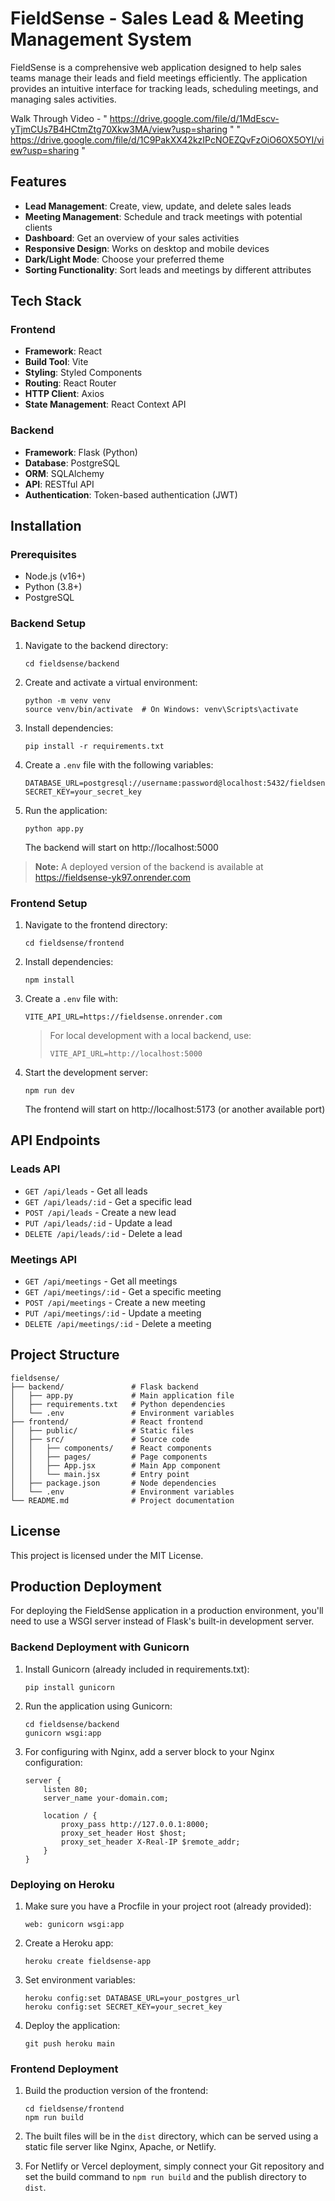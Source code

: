# FieldSense - Sales Lead & Meeting Management System

FieldSense is a comprehensive web application designed to help sales teams manage their leads and field meetings efficiently. The application provides an intuitive interface for tracking leads, scheduling meetings, and managing sales activities.

Walk Through Video - " https://drive.google.com/file/d/1MdEscv-yTjmCUs7B4HCtmZtg70Xkw3MA/view?usp=sharing "
                     " https://drive.google.com/file/d/1C9PakXX42kzIPcNOEZQvFzOiO6OX5OYI/view?usp=sharing "

## Features

- **Lead Management**: Create, view, update, and delete sales leads
- **Meeting Management**: Schedule and track meetings with potential clients
- **Dashboard**: Get an overview of your sales activities
- **Responsive Design**: Works on desktop and mobile devices
- **Dark/Light Mode**: Choose your preferred theme
- **Sorting Functionality**: Sort leads and meetings by different attributes

## Tech Stack

### Frontend
- **Framework**: React
- **Build Tool**: Vite
- **Styling**: Styled Components
- **Routing**: React Router
- **HTTP Client**: Axios
- **State Management**: React Context API

### Backend
- **Framework**: Flask (Python)
- **Database**: PostgreSQL
- **ORM**: SQLAlchemy
- **API**: RESTful API
- **Authentication**: Token-based authentication (JWT)

## Installation

### Prerequisites
- Node.js (v16+)
- Python (3.8+)
- PostgreSQL

### Backend Setup

1. Navigate to the backend directory:
   ```
   cd fieldsense/backend
   ```

2. Create and activate a virtual environment:
   ```
   python -m venv venv
   source venv/bin/activate  # On Windows: venv\Scripts\activate
   ```

3. Install dependencies:
   ```
   pip install -r requirements.txt
   ```

4. Create a `.env` file with the following variables:
   ```
   DATABASE_URL=postgresql://username:password@localhost:5432/fieldsense
   SECRET_KEY=your_secret_key
   ```

5. Run the application:
   ```
   python app.py
   ```

   The backend will start on http://localhost:5000

> **Note:** A deployed version of the backend is available at https://fieldsense-yk97.onrender.com

### Frontend Setup

1. Navigate to the frontend directory:
   ```
   cd fieldsense/frontend
   ```

2. Install dependencies:
   ```
   npm install
   ```

3. Create a `.env` file with:
   ```
   VITE_API_URL=https://fieldsense.onrender.com
   ```

   > For local development with a local backend, use:
   > ```
   > VITE_API_URL=http://localhost:5000
   > ```

4. Start the development server:
   ```
   npm run dev
   ```

   The frontend will start on http://localhost:5173 (or another available port)

## API Endpoints

### Leads API
- `GET /api/leads` - Get all leads
- `GET /api/leads/:id` - Get a specific lead
- `POST /api/leads` - Create a new lead
- `PUT /api/leads/:id` - Update a lead
- `DELETE /api/leads/:id` - Delete a lead

### Meetings API
- `GET /api/meetings` - Get all meetings
- `GET /api/meetings/:id` - Get a specific meeting
- `POST /api/meetings` - Create a new meeting
- `PUT /api/meetings/:id` - Update a meeting
- `DELETE /api/meetings/:id` - Delete a meeting

## Project Structure

```
fieldsense/
├── backend/               # Flask backend
│   ├── app.py             # Main application file
│   ├── requirements.txt   # Python dependencies
│   └── .env               # Environment variables
├── frontend/              # React frontend
│   ├── public/            # Static files
│   ├── src/               # Source code
│   │   ├── components/    # React components
│   │   ├── pages/         # Page components
│   │   ├── App.jsx        # Main App component
│   │   └── main.jsx       # Entry point
│   ├── package.json       # Node dependencies
│   └── .env               # Environment variables
└── README.md              # Project documentation
```

## License

This project is licensed under the MIT License. 

## Production Deployment

For deploying the FieldSense application in a production environment, you'll need to use a WSGI server instead of Flask's built-in development server.

### Backend Deployment with Gunicorn

1. Install Gunicorn (already included in requirements.txt):
   ```
   pip install gunicorn
   ```

2. Run the application using Gunicorn:
   ```
   cd fieldsense/backend
   gunicorn wsgi:app
   ```

3. For configuring with Nginx, add a server block to your Nginx configuration:
   ```nginx
   server {
       listen 80;
       server_name your-domain.com;

       location / {
           proxy_pass http://127.0.0.1:8000;
           proxy_set_header Host $host;
           proxy_set_header X-Real-IP $remote_addr;
       }
   }
   ```

### Deploying on Heroku

1. Make sure you have a Procfile in your project root (already provided):
   ```
   web: gunicorn wsgi:app
   ```

2. Create a Heroku app:
   ```
   heroku create fieldsense-app
   ```

3. Set environment variables:
   ```
   heroku config:set DATABASE_URL=your_postgres_url
   heroku config:set SECRET_KEY=your_secret_key
   ```

4. Deploy the application:
   ```
   git push heroku main
   ```

### Frontend Deployment

1. Build the production version of the frontend:
   ```
   cd fieldsense/frontend
   npm run build
   ```

2. The built files will be in the `dist` directory, which can be served using a static file server like Nginx, Apache, or Netlify.

3. For Netlify or Vercel deployment, simply connect your Git repository and set the build command to `npm run build` and the publish directory to `dist`. 
